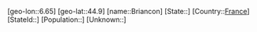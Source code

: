 ﻿---
location: [44.9,6.65]
type: City
tags:
- geo/City


SpocWebEntityId: 29347
isDeleted: false
confidential: public

---
[geo-lon::6.65]
[geo-lat::44.9]
[name::Briancon]
[State::]
[Country::[France](geo/Continent/Europe/France.md)]
[StateId::]
[Population::]
[Unknown::]

